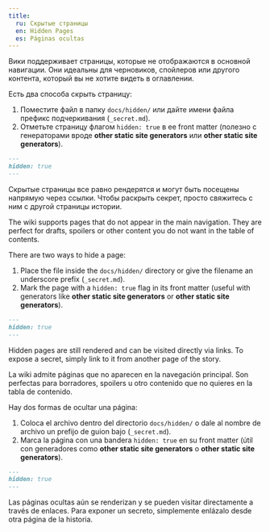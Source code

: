 ```yaml
---
title:
  ru: Скрытые страницы
  en: Hidden Pages
  es: Páginas ocultas
---
```


<!-- LANG: ru -->
Вики поддерживает страницы, которые не отображаются в основной навигации. Они идеальны для черновиков, спойлеров или другого контента, который вы не хотите видеть в оглавлении.

Есть два способа скрыть страницу:

1. Поместите файл в папку `docs/hidden/` или дайте имени файла префикс подчеркивания (`_secret.md`).
2. Отметьте страницу флагом `hidden: true` в ее front matter (полезно с генераторами вроде **other static site generators** или **other static site generators**).

```markdown
---
hidden: true
---
```

Скрытые страницы все равно рендерятся и могут быть посещены напрямую через ссылки. Чтобы раскрыть секрет, просто свяжитесь с ним с другой страницы истории.
<!-- END_LANG -->

<!-- LANG: en -->
The wiki supports pages that do not appear in the main navigation. They are perfect for drafts, spoilers or other content you do not want in the table of contents.

There are two ways to hide a page:

1. Place the file inside the `docs/hidden/` directory or give the filename an underscore prefix (`_secret.md`).
2. Mark the page with a `hidden: true` flag in its front matter (useful with generators like **other static site generators** or **other static site generators**).

```markdown
---
hidden: true
---
```

Hidden pages are still rendered and can be visited directly via links. To expose a secret, simply link to it from another page of the story.
<!-- END_LANG -->

<!-- LANG: es -->
La wiki admite páginas que no aparecen en la navegación principal. Son perfectas para borradores, spoilers u otro contenido que no quieres en la tabla de contenido.

Hay dos formas de ocultar una página:

1. Coloca el archivo dentro del directorio `docs/hidden/` o dale al nombre de archivo un prefijo de guion bajo (`_secret.md`).
2. Marca la página con una bandera `hidden: true` en su front matter (útil con generadores como **other static site generators** o **other static site generators**).

```markdown
---
hidden: true
---
```

Las páginas ocultas aún se renderizan y se pueden visitar directamente a través de enlaces. Para exponer un secreto, simplemente enlázalo desde otra página de la historia.
<!-- END_LANG -->
